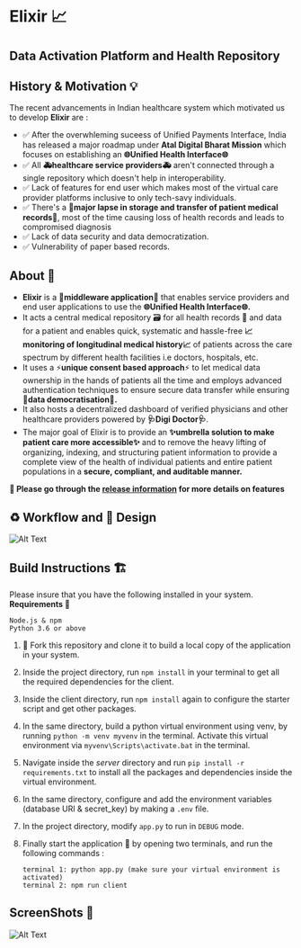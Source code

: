 # Elixir :chart_with_upwards_trend:
## Data Activation Platform and Health Repository 

## History & Motivation :bulb:
The recent advancements in Indian healthcare system which motivated us to develop **Elixir** are :   

 - :white_check_mark: After the overwhleming suceess of Unified Payments Interface, India has released a major roadmap under **Atal Digital Bharat Mission** which focuses on establishing an **:globe_with_meridians:Unified Health Interface:globe_with_meridians:** 
 - :white_check_mark: All **:ambulance:healthcare service providers:ambulance:** aren't connected through a single repository which doesn't help in interoperability.
 - :white_check_mark: Lack of features for end user which makes most of the virtual care provider platforms inclusive to only tech-savy individuals.
 - :white_check_mark: There's a **:rotating_light:major lapse in storage and transfer of patient medical records:rotating_light:**, most of the time causing loss of health records and leads to compromised diagnosis 
 - :white_check_mark: Lack of data security and data democratization.
 - :white_check_mark: Vulnerability of paper based records.

    
## About :rocket:
- **Elixir** is a **:wrench:middleware application:wrench:** that enables service providers and end user applications to use the **:globe_with_meridians:Unified Health Interface:globe_with_meridians:.** 
- It acts a central medical repository :card_file_box: for all health records :page_facing_up: and data for a patient and enables quick, systematic and hassle-free **:chart_with_upwards_trend:monitoring of longitudinal medical history:chart_with_upwards_trend:** of patients across the care spectrum by different health facilities i.e doctors, hospitals, etc. 
- It uses a ⚡️**unique consent based approach**⚡️ to let medical data ownership in the hands of patients all the time and employs advanced authentication techniques to ensure secure data transfer while ensuring **:memo:data democratisation:memo:.**
- It also hosts a decentralized dashboard of verified physicians and other healthcare providers powered by **:stethoscope:Digi Doctor:stethoscope:**. 
- The major goal of Elixir is to provide an **:sparkles:umbrella solution to make patient care more accessible:sparkles:** and to remove the heavy lifting of organizing, indexing, and structuring patient information to provide a complete view of the health of individual patients and entire patient populations in a **secure, compliant, and auditable manner.** 

**:pushpin: Please go through the [release information](https://github.com/purplepotion/Elixir/releases/tag/v1.0.0) for more details on features**

## :recycle: Workflow and :art: Design
![Alt Text](https://github.com/purplepotion/Elixir/blob/dev/imgs/elixir%20(5).png)

## Build Instructions :building_construction:
Please insure that you have the following installed in your system.   
**Requirements :memo:**

    Node.js & npm
    Python 3.6 or above
 
 1. :twisted_rightwards_arrows: Fork this repository and clone it to build a local copy of the application in your system.  
 2. Inside the project directory, run `npm install` in your terminal to get all the required dependencies for the client.
 3. Inside the client directory, run `npm install` again to configure the starter script and get other packages.
 4. In the same directory, build a python virtual environment using venv, by running `python -m venv myvenv` in the terminal. Activate this virtual environment via `myvenv\Scripts\activate.bat` in the terminal.
 5. Navigate inside the *server* directory and run `pip install -r requirements.txt` to install all the packages and dependencies inside the virtual environment.
 6. In the same directory, configure and add the environment variables (database URI & secret_key) by making a `.env` file.
 7. In the project directory, modify `app.py` to run in `DEBUG` mode.
 8. Finally start the application :rocket: by opening two terminals, and run the following commands :  
 
        terminal 1: python app.py (make sure your virtual environment is activated) 
        terminal 2: npm run client


## ScreenShots :camera_flash:
![Alt Text](https://github.com/purplepotion/Elixir/blob/dev/imgs/elixir%20pages.gif)
 
 



